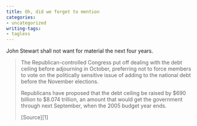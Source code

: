 ```yaml
---
title: Oh, did we forget to mention
categories:
- uncategorized
writing-tags:
- tagless
---
```


John Stewart shall not want for material the next four years.


> The Republican-controlled Congress put off dealing with the debt ceiling before adjourning in October, preferring not to force members to vote on the politically sensitive issue of adding to the national debt before the November elections.
> 
> Republicans have proposed that the debt ceiling be raised by $690 billion to $8.074 trillion, an amount that would get the government through next September, when the 2005 budget year ends.
> <footer>[Source][1]</footer>

   [1]: http://news.yahoo.com/news?tmpl=story&u=/ap/20041103/ap_on_go_pr_wh/debt_ceiling_1
